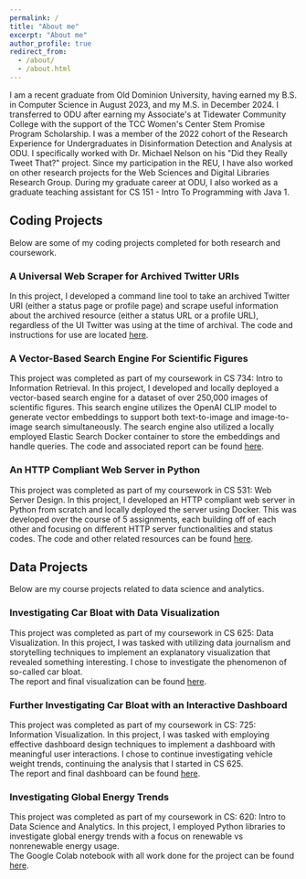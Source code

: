 ```yaml
---
permalink: /
title: "About me"
excerpt: "About me"
author_profile: true
redirect_from: 
  - /about/
  - /about.html
---
```

I am a recent graduate from Old Dominion University, having earned my B.S. in Computer Science in August 2023, and my M.S. in December 2024. I transferred to ODU after earning my Associate's at Tidewater Community College with the support of the TCC Women's Center Stem Promise Program Scholarship. I was a member of the 2022 cohort of the Research Experience for Undergraduates in Disinformation Detection and Analysis at ODU. I specifically worked with Dr. Michael Nelson on his "Did they Really Tweet That?" project. Since my participation in the REU, I have also worked on other research projects for the Web Sciences and Digital Libraries Research Group. During my graduate career at ODU, I also worked as a graduate teaching assistant for CS 151 - Intro To Programming with Java 1.   

## Coding Projects  
Below are some of my coding projects completed for both research and coursework.  

### A Universal Web Scraper for Archived Twitter URIs  
In this project, I developed a command line tool to take an archived Twitter URI (either a status page or profile page) and scrape useful information about the archived resource (either a status URL or a profile URL), regardless of the UI Twitter was using at the time of archival. The code and instructions for use are located [here](https://github.com/calebkbrad/tweet-memento-scraper).  

### A Vector-Based Search Engine For Scientific Figures
This project was completed as part of my coursework in CS 734: Intro to Information Retrieval. In this project, I developed and locally deployed a vector-based search engine for a dataset of over 250,000 images of scientific figures. This search engine utilizes the OpenAI CLIP model to generate vector embeddings to support both text-to-image and image-to-image search simultaneously. The search engine also utilized a locally employed Elastic Search Docker container to store the embeddings and handle queries. The code and associated report can be found [here](https://github.com/calebkbrad/Vector-Search-Engine).  

### An HTTP Compliant Web Server in Python
This project was completed as part of my coursework in CS 531: Web Server Design. In this project, I developed an HTTP compliant web server in Python from scratch and locally deployed the server using Docker. This was developed over the course of 5 assignments, each building off of each other and focusing on different HTTP server functionalities and status codes. The code and other related resources can be found [here](https://github.com/calebkbrad/calebsserver).

## Data Projects  
Below are my course projects related to data science and analytics.
### Investigating Car Bloat with Data Visualization  
This project was completed as part of my coursework in CS 625: Data Visualization. In this project, I was tasked with utilizing data journalism and storytelling techniques to implement an explanatory visualization that revealed something interesting. I chose to investigate the phenomenon of so-called car bloat.  
The report and final visualization can be found [here](https://github.com/calebkbrad/car-bloat-visualization).  
### Further Investigating Car Bloat with an Interactive Dashboard  
This project was completed as part of my coursework in CS: 725: Information Visualization. In this project, I was tasked with employing effective dashboard design techniques to implement a dashboard with meaningful user interactions. I chose to continue investigating vehicle weight trends, continuing the analysis that I started in CS 625.  
The report and final dashboard can be found [here](https://github.com/calebkbrad/725Project/blob/main/project-report.md).  
### Investigating Global Energy Trends  
This project was completed as part of my coursework in CS: 620: Intro to Data Science and Analytics. In this project, I employed Python libraries to investigate global energy trends with a focus on renewable vs nonrenewable energy usage.  
The Google Colab notebook with all work done for the project can be found [here](https://colab.research.google.com/drive/13aEsPHRwSAUX9BxaG5beelY-hLmBAmMe?usp=sharing).  

